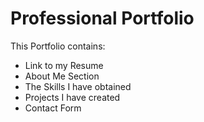 # Professional Portfolio

This Portfolio contains:
* Link to my Resume
* About Me Section
* The Skills I have obtained
* Projects I have created
* Contact Form 